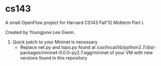 cs143
=====
A small OpenFlow project for Harvard CS143 Fall'12 Midterm Part I.

Created by Youngjune Lee Gwon.

1. Quick patch to your Mininet is necessary
   - Replace net.py and topo.py found at /usr/local/lib/python2.7/dist-packages/mininet-0.0.0-py2.7.egg/mininet
     of your VM with new versions found in this repository


